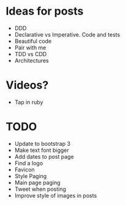 # Ideas for posts

- DDD
- Declarative vs Imperative. Code and tests
- Beautiful code
- Pair with me
- TDD vs CDD
- Architectures

# Videos?

- Tap in ruby

# TODO

- Update to bootstrap 3
- Make text font bigger
- Add dates to post page
- Find a logo
- Favicon
- Style Paging
- Main page paging
- Tweet when posting
- Improve style of images in posts

